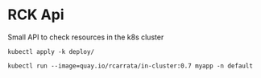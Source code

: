 # RCK Api

Small API to check resources in the k8s cluster

```
kubectl apply -k deploy/
```

```
kubectl run --image=quay.io/rcarrata/in-cluster:0.7 myapp -n default
```
